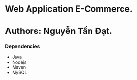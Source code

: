 # Web Application E-Commerce.
# Authors: Nguyễn Tấn Đạt.
### Dependencies
+ Java
+ Nodejs
+ Maven
+ MySQL
